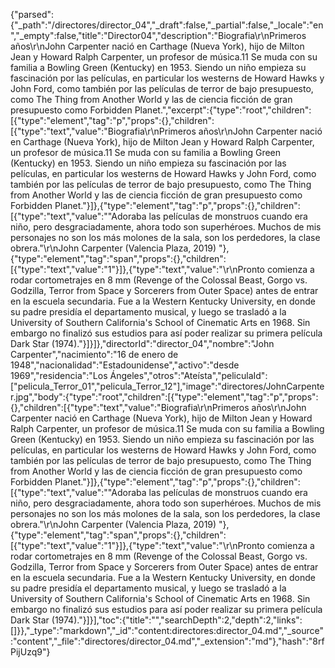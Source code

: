 {"parsed":{"_path":"/directores/director_04","_draft":false,"_partial":false,"_locale":"en","_empty":false,"title":"Director04","description":"Biografia\r\nPrimeros años\r\nJohn Carpenter nació en Carthage (Nueva York), hijo de Milton Jean y Howard Ralph Carpenter, un profesor de música.11​ Se muda con su familia a Bowling Green (Kentucky) en 1953. Siendo un niño empieza su fascinación por las películas, en particular los westerns de Howard Hawks y John Ford, como también por las películas de terror de bajo presupuesto, como The Thing from Another World y las de ciencia ficción de gran presupuesto como Forbidden Planet.","excerpt":{"type":"root","children":[{"type":"element","tag":"p","props":{},"children":[{"type":"text","value":"Biografia\r\nPrimeros años\r\nJohn Carpenter nació en Carthage (Nueva York), hijo de Milton Jean y Howard Ralph Carpenter, un profesor de música.11​ Se muda con su familia a Bowling Green (Kentucky) en 1953. Siendo un niño empieza su fascinación por las películas, en particular los westerns de Howard Hawks y John Ford, como también por las películas de terror de bajo presupuesto, como The Thing from Another World y las de ciencia ficción de gran presupuesto como Forbidden Planet."}]},{"type":"element","tag":"p","props":{},"children":[{"type":"text","value":"\"Adoraba las películas de monstruos cuando era niño, pero desgraciadamente, ahora todo son superhéroes. Muchos de mis personajes no son los más molones de la sala, son los perdedores, la clase obrera.\"\r\nJohn Carpenter (Valencia Plaza, 2019) "},{"type":"element","tag":"span","props":{},"children":[{"type":"text","value":"1"}]},{"type":"text","value":"\r\nPronto comienza a rodar cortometrajes en 8 mm (Revenge of the Colossal Beast, Gorgo vs. Godzilla, Terror from Space y Sorcerers from Outer Space) antes de entrar en la escuela secundaria. Fue a la Western Kentucky University, en donde su padre presidía el departamento musical, y luego se trasladó a la University of Southern California's School of Cinematic Arts en 1968. Sin embargo no finalizó sus estudios para así poder realizar su primera película Dark Star (1974)."}]}]},"directorId":"director_04","nombre":"John Carpenter","nacimiento":"16 de enero de 1948","nacionalidad":"Estadounidense","activo":"desde 1969","residencia":"Los Ángeles","otros":"Ateísta","peliculaId":["pelicula_Terror_01","pelicula_Terror_12"],"image":"directores/JohnCarpenter.jpg","body":{"type":"root","children":[{"type":"element","tag":"p","props":{},"children":[{"type":"text","value":"Biografia\r\nPrimeros años\r\nJohn Carpenter nació en Carthage (Nueva York), hijo de Milton Jean y Howard Ralph Carpenter, un profesor de música.11​ Se muda con su familia a Bowling Green (Kentucky) en 1953. Siendo un niño empieza su fascinación por las películas, en particular los westerns de Howard Hawks y John Ford, como también por las películas de terror de bajo presupuesto, como The Thing from Another World y las de ciencia ficción de gran presupuesto como Forbidden Planet."}]},{"type":"element","tag":"p","props":{},"children":[{"type":"text","value":"\"Adoraba las películas de monstruos cuando era niño, pero desgraciadamente, ahora todo son superhéroes. Muchos de mis personajes no son los más molones de la sala, son los perdedores, la clase obrera.\"\r\nJohn Carpenter (Valencia Plaza, 2019) "},{"type":"element","tag":"span","props":{},"children":[{"type":"text","value":"1"}]},{"type":"text","value":"\r\nPronto comienza a rodar cortometrajes en 8 mm (Revenge of the Colossal Beast, Gorgo vs. Godzilla, Terror from Space y Sorcerers from Outer Space) antes de entrar en la escuela secundaria. Fue a la Western Kentucky University, en donde su padre presidía el departamento musical, y luego se trasladó a la University of Southern California's School of Cinematic Arts en 1968. Sin embargo no finalizó sus estudios para así poder realizar su primera película Dark Star (1974)."}]}],"toc":{"title":"","searchDepth":2,"depth":2,"links":[]}},"_type":"markdown","_id":"content:directores:director_04.md","_source":"content","_file":"directores/director_04.md","_extension":"md"},"hash":"8rfPijUzq9"}